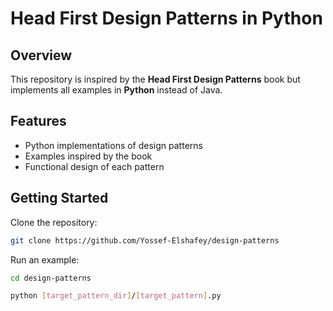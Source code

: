 # Head First Design Patterns in Python

## Overview

This repository is inspired by the **Head First Design Patterns** book but implements all examples in **Python** instead of Java.

## Features

- Python implementations of design patterns
- Examples inspired by the book
- Functional design of each pattern

## Getting Started

Clone the repository:

```sh
git clone https://github.com/Yossef-Elshafey/design-patterns
```

Run an example:

```sh
cd design-patterns
```

```sh
python [target_pattern_dir]/[target_pattern].py
```
